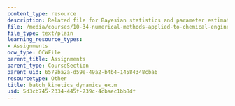 ```yaml
---
content_type: resource
description: Related file for Bayesian statistics and parameter estimation.
file: /media/courses/10-34-numerical-methods-applied-to-chemical-engineering-fall-2005/5d3cb7452334445f739c4cbaec1bb8df_batch_kinetics_dynamics_ex.m
file_type: text/plain
learning_resource_types:
- Assignments
ocw_type: OCWFile
parent_title: Assignments
parent_type: CourseSection
parent_uid: 6579ba2a-d59e-49a2-b4b4-14584348cba6
resourcetype: Other
title: batch_kinetics_dynamics_ex.m
uid: 5d3cb745-2334-445f-739c-4cbaec1bb8df
---
```

